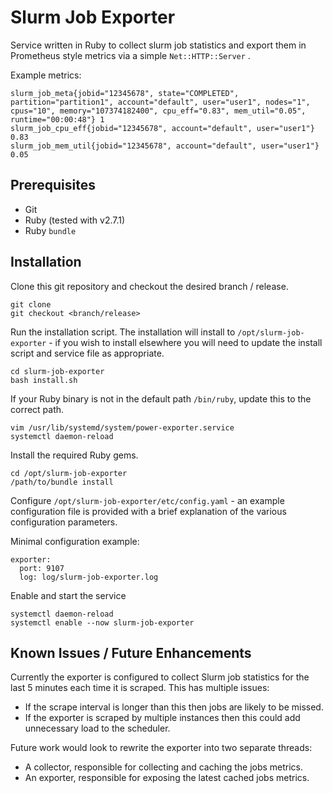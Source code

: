 
# Slurm Job Exporter
Service written in Ruby to collect slurm job statistics and export them in Prometheus style metrics via a simple `Net::HTTP::Server` .

Example metrics:
```
slurm_job_meta{jobid="12345678", state="COMPLETED", partition="partition1", account="default", user="user1", nodes="1", cpus="10", memory="107374182400", cpu_eff="0.83", mem_util="0.05", runtime="00:00:48"} 1
slurm_job_cpu_eff{jobid="12345678", account="default", user="user1"} 0.83
slurm_job_mem_util{jobid="12345678", account="default", user="user1"} 0.05
```

## Prerequisites
- Git
- Ruby (tested with v2.7.1)
- Ruby `bundle`

## Installation
Clone this git repository and checkout the desired branch / release.
```
git clone
git checkout <branch/release>
```

Run the installation script. The installation will install to `/opt/slurm-job-exporter` - if you wish to install elsewhere you will need to update the install script and service file as appropriate.
```
cd slurm-job-exporter
bash install.sh
```

If your Ruby binary is not in the default path `/bin/ruby`, update this to the correct path.
```
vim /usr/lib/systemd/system/power-exporter.service
systemctl daemon-reload
```
Install the required Ruby gems.
```
cd /opt/slurm-job-exporter
/path/to/bundle install
```

Configure `/opt/slurm-job-exporter/etc/config.yaml` - an example configuration file is provided with a brief explanation of the various configuration parameters.

Minimal configuration example:
```
exporter:
  port: 9107
  log: log/slurm-job-exporter.log
```

Enable and start the service
```
systemctl daemon-reload
systemctl enable --now slurm-job-exporter
```

## Known Issues / Future Enhancements
Currently the exporter is configured to collect Slurm job statistics for the last 5 minutes each time it is scraped. This has multiple issues:

- If the scrape interval is longer than this then jobs are likely to be missed.
- If the exporter is scraped by multiple instances then this could add unnecessary load to the scheduler.

Future work would look to rewrite the exporter into two separate threads:
- A collector, responsible for collecting and caching the jobs metrics.
- An exporter, responsible for exposing the latest cached jobs metrics.
